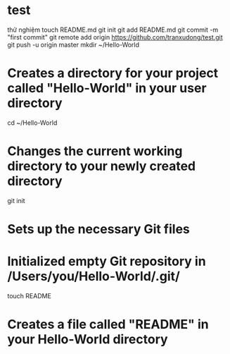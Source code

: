 test
====

thử nghiệm
touch README.md
git init
git add README.md
git commit -m "first commit"
git remote add origin https://github.com/tranxudong/test.git
git push -u origin master
mkdir ~/Hello-World
# Creates a directory for your project called "Hello-World" in your user directory

cd ~/Hello-World
# Changes the current working directory to your newly created directory

git init
# Sets up the necessary Git files
# Initialized empty Git repository in /Users/you/Hello-World/.git/

touch README
# Creates a file called "README" in your Hello-World directory
